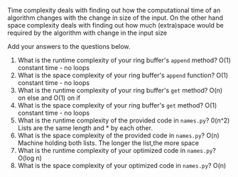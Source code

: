 Time complexity deals with finding out how the computational time of an algorithm changes with the change in size of the input. On the other hand space complexity deals with finding out how much (extra)space would be required by the algorithm with change in the input size

Add your answers to the questions below.

1. What is the runtime complexity of your ring buffer's `append` method?
    O(1) constant time - no loops
2. What is the space complexity of your ring buffer's `append` function?
    O(1) constant time - no loops
3. What is the runtime complexity of your ring buffer's `get` method?
    O(n) on else and O(1) on if
4. What is the space complexity of your ring buffer's `get` method?
    O(1) constant time - no loops
5. What is the runtime complexity of the provided code in `names.py`?
    0(n^2) Lists are the same length and * by each other. 
6. What is the space complexity of the provided code in `names.py`?
    O(n) Machine holding both lists. The longer the list,the more space
7. What is the runtime complexity of your optimized code in `names.py`?
    O(log n)
8. What is the space complexity of your optimized code in `names.py`?
    O(n)